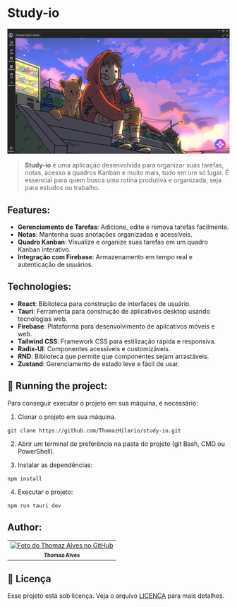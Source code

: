# Study-io

<img src="src/assets/imagem_de_apresentacao.png" alt="Imagem de apresentação do projeto study-io">

> **Study-io** é uma aplicação desenvolvida para organizar suas tarefas, notas, acesso a quadros Kanban e muito mais, tudo em um só lugar. É essencial para quem busca uma rotina produtiva e organizada, seja para estudos ou trabalho.

## Features:

- **Gerenciamento de Tarefas**: Adicione, edite e remova tarefas facilmente.
- **Notas**: Mantenha suas anotações organizadas e acessíveis.
- **Quadro Kanban**: Visualize e organize suas tarefas em um quadro Kanban interativo.
- **Integração com Firebase**: Armazenamento em tempo real e autenticação de usuários.

## Technologies:

- **React**: Biblioteca para construção de interfaces de usuário.
- **Tauri**: Ferramenta para construção de aplicativos desktop usando tecnologias web.
- **Firebase**: Plataforma para desenvolvimento de aplicativos móveis e web.
- **Tailwind CSS**: Framework CSS para estilização rápida e responsiva.
- **Radix-UI**: Componentes acessíveis e customizáveis.
- **RND**: Biblioteca que permite que componentes sejam arrastáveis.
- **Zustand**: Gerenciamento de estado leve e fácil de usar.

## 🚀 Running the project: 

Para conseguir executar o projeto em sua máquina, é necessário:

1. Clonar o projeto em sua máquina.

```
git clone https://github.com/ThomazHilario/study-io.git
```

2. Abrir um terminal de preferência na pasta do projeto (git Bash, CMD ou PowerShell).

3. Instalar as dependências:
```
npm install
```

4. Executar o projeto:
```
npm run tauri dev
```

## Author:

<table>
  <tr>
    <td align="center">
      <a href="https://github.com/ThomazHilario" title="Repositório do Thomaz Alves">
        <img src="https://avatars.githubusercontent.com/u/72676393?v=4" width="100px;" alt="Foto do Thomaz Alves no GitHub"/><br>
        <sub>
          <b>Thomaz Alves</b>
        </sub>
      </a>
    </td>
  </tr>
</table>

## 📝 Licença

Esse projeto está sob licença. Veja o arquivo [LICENÇA](LICENSE) para mais detalhes.